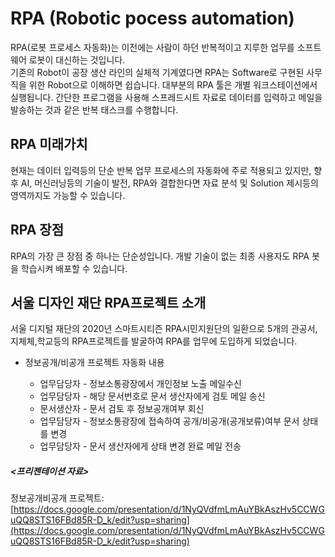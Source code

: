 # RPA (Robotic pocess automation)  
RPA(로봇 프로세스 자동화)는 이전에는 사람이 하던 반복적이고 지루한 업무를 소프트웨어 로봇이 대신하는 것입니다.  
기존의 Robot이 공장 생산 라인의 실체적 기계였다면 RPA는 Software로 구현된 사무직을 위한 Robot으로 이해하면 쉽습니다. 
대부분의 RPA 툴은 개별 워크스테이션에서 실행됩니다. 간단한 프로그램을 사용해 스프레드시트 자료로 데이터를 입력하고 메일을 발송하는 것과 같은 반복 태스크를 수행합니다.  

## RPA 미래가치  
현재는 데이터 입력등의 단순 반복 업무 프로세스의 자동화에 주로 적용되고 있지만, 향후 AI, 머신러닝등의 기술이 발전, RPA와 결합한다면 자료 분석 및 Solution 제시등의 영역까지도 가능할 수 있습니다.    

## RPA 장점 
RPA의 가장 큰 장점 중 하나는 단순성입니다. 개발 기술이 없는 최종 사용자도 RPA 봇을 학습시켜 배포할 수 있습니다.  

## 서울 디자인 재단 RPA프로젝트 소개  
서울 디지털 재단의 2020년 스마트시티즌 RPA시민지원단의 일환으로 5개의 관공서,지체체,학교등의 RPA프로젝트를 발굴하여 RPA를 업무에 도입하게 되었습니다.

* 정보공개/비공개 프로젝트 자동화 내용  

  * 업무담당자 - 정보소통광장에서 개인정보 노출 메일수신
  * 업무담당자 - 해당 문서번호로 문서 생산자에게 검토 메일 송신
  * 문서생산자 - 문서 검토 후 정보공개여부 회신
  * 업무담당자 - 정보소통광장에 접속하여 공개/비공개(공개보류)여부 문서 상태를 변경
  * 업무담당자 - 문서 생산자에게 상태 변경 완료 메일 전송  

##### <프리젠테이션 자료>  
정보공개비공개 프로젝트: [https://docs.google.com/presentation/d/1NyQVdfmLmAuYBkAszHv5CCWGuQQ8STS16FBd85R-D_k/edit?usp=sharing](https://docs.google.com/presentation/d/1NyQVdfmLmAuYBkAszHv5CCWGuQQ8STS16FBd85R-D_k/edit?usp=sharing)


